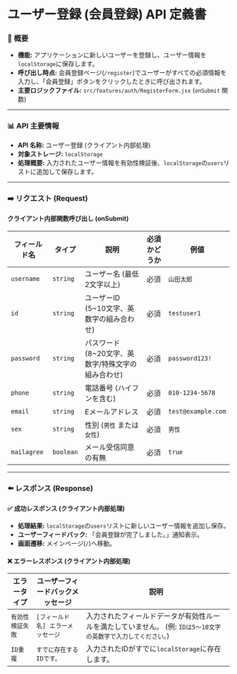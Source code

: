 # ユーザー登録 (会員登録) API 定義書

### 📜 概要

-   **機能:** アプリケーションに新しいユーザーを登録し、ユーザー情報を`localStorage`に保存します。
-   **呼び出し時点:** 会員登録ページ(`/register`)でユーザーがすべての必須情報を入力し、「会員登録」ボタンをクリックしたときに呼び出されます。
-   **主要ロジックファイル:** `src/features/auth/RegisterForm.jsx` (`onSubmit` 関数)

---

### 📊 API 主要情報

*   **API 名称:** ユーザー登録 (クライアント内部処理)
*   **対象ストレージ:** `localStorage`
*   **処理概要:** 入力されたユーザー情報を有効性検証後、`localStorage`の`users`リストに追加して保存します。

---

### ➡️ リクエスト (Request)

#### クライアント内部関数呼び出し (onSubmit)

| フィールド名   | タイプ     | 説明                                     | 必須かどうか | 例値                     |
| ----------- | -------- | ---------------------------------------- | --------- | --------------------------- |
| `username`  | `string` | ユーザー名 (最低2文字以上)              | 必須      | `山田太郎`                  |
| `id`        | `string` | ユーザーID (5~10文字、英数字の組み合わせ)   | 必須      | `testuser1`                 |
| `password`  | `string` | パスワード (8~20文字、英数字/特殊文字の組み合わせ) | 必須      | `password123!`              |
| `phone`     | `string` | 電話番号 (ハイフンを含む)                   | 必須      | `010-1234-5678`             |
| `email`     | `string` | Eメールアドレス                              | 必須      | `test@example.com`          |
| `sex`       | `string` | 性別 (`男性` または `女性`)                | 必須      | `男性`                      |
| `mailagree` | `boolean`| メール受信同意の有無                      | 必須      | `true`                      |

---

### ⬅️ レスポンス (Response)

#### ✅ 成功レスポンス (クライアント内部処理)

*   **処理結果:** `localStorage`の`users`リストに新しいユーザー情報を追加し保存。
*   **ユーザーフィードバック:** 「会員登録が完了しました。」通知表示。
*   **画面遷移:** メインページ(`/`)へ移動。

#### ❌ エラーレスポンス (クライアント内部処理)

| エラータイプ         | ユーザーフィードバックメッセージ             | 説明                                     |
| ----------------- | -------------------------------- | ---------------------------------------- |
| `有効性検証失敗` | `[フィールド名] エラーメッセージ`           | 入力されたフィールドデータが有効性ルールを満たしていません。 (例: `IDは5〜10文字の英数字で入力してください。`) |
| `ID重複`         | `すでに存在するIDです。`         | 入力されたIDがすでに`localStorage`に存在します。 |
